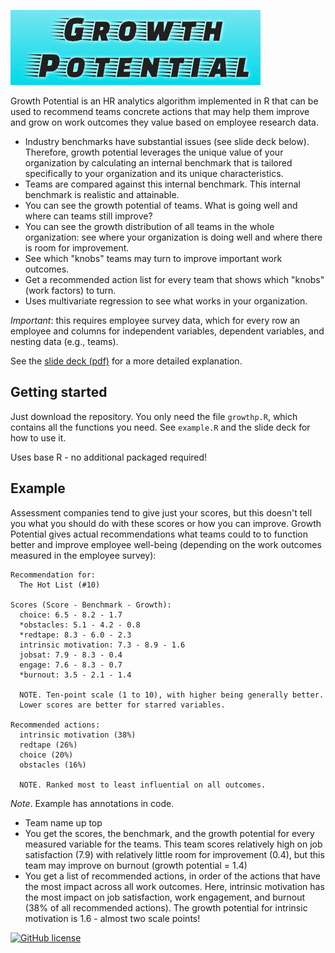 [![Neovim](https://raw.githubusercontent.com/iLLucionist/growthp/master/docs/growthp_logo.png)](https://github.com/iLLucionist/growthp)

Growth Potential is an HR analytics algorithm implemented in R that can be used to recommend teams concrete actions that may help them improve and grow on work outcomes they value based on employee research data.

- Industry benchmarks have substantial issues (see slide deck below). Therefore, growth potential leverages the unique value of your organization by calculating an internal benchmark that is tailored specifically to your organization and its unique characteristics.
- Teams are compared against this internal benchmark. This internal benchmark is realistic and attainable.
- You can see the growth potential of teams. What is going well and where can teams still improve?
- You can see the growth distribution of all teams in the whole organization: see where your organization is doing well and where there is room for improvement.
- See which "knobs" teams may turn to improve important work outcomes.
- Get a recommended action list for every team that shows which "knobs" (work factors) to turn.
- Uses multivariate regression to see what works in your organization.

_Important_: this requires employee survey data, which for every row an employee and columns for independent variables, dependent variables, and nesting data (e.g., teams).

See the [slide deck (pdf)](https://raw.githubusercontent.com/iLLucionist/growthp/master/docs/growth_potential.pdf) for a more detailed explanation.

## Getting started

Just download the repository. You only need the file `growthp.R`, which contains all the functions you need. See `example.R` and the slide deck for how to use it.

Uses base R - no additional packaged required!

## Example

Assessment companies tend to give just your scores, but this doesn't tell you what you should do with these scores or how you can improve. Growth Potential gives actual recommendations what teams could to to function better and improve employee well-being (depending on the work outcomes measured in the employee survey):

    Recommendation for:
      The Hot List (#10)

    Scores (Score - Benchmark - Growth):
      choice: 6.5 - 8.2 - 1.7
      *obstacles: 5.1 - 4.2 - 0.8
      *redtape: 8.3 - 6.0 - 2.3
      intrinsic motivation: 7.3 - 8.9 - 1.6
      jobsat: 7.9 - 8.3 - 0.4
      engage: 7.6 - 8.3 - 0.7
      *burnout: 3.5 - 2.1 - 1.4

      NOTE. Ten-point scale (1 to 10), with higher being generally better.
      Lower scores are better for starred variables.

    Recommended actions:
      intrinsic motivation (38%)
      redtape (26%)
      choice (20%)
      obstacles (16%)

      NOTE. Ranked most to least influential on all outcomes.

_Note_. Example has annotations in code.

- Team name up top
- You get the scores, the benchmark, and the growth potential for every measured variable for the teams. This team scores relatively high on job satisfaction (7.9) with relatively little room for improvement (0.4), but this team may improve on burnout (growth potential = 1.4)
- You get a list of recommended actions, in order of the actions that have the most impact across all work outcomes. Here, intrinsic motivation has the most impact on job satisfaction, work engagement, and burnout (38% of all recommended actions). The growth potential for intrinsic motivation is 1.6 - almost two scale points!

[![GitHub license](https://img.shields.io/badge/license-MIT-blue.svg)](https://raw.githubusercontent.com/iLLucionist/growthp/master/LICENSE.txt)
